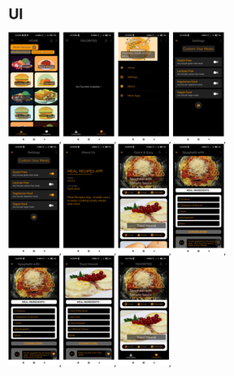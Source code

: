 
# UI
<img src = "ui/1.jpg" width ="100" heigh = "300">,
<img src = "ui/2.jpg" width ="100" heigh = "300">,
<img src = "ui/3.jpg" width ="100" heigh = "300">,
<img src = "ui/4.jpg" width ="100" heigh = "300">,
<img src = "ui/5.jpg" width ="100" heigh = "300">,
<img src = "ui/6.jpg" width ="100" heigh = "300">,
<img src = "ui/7.jpg" width ="100" heigh = "300">,
<img src = "ui/8.jpg" width ="100" heigh = "300">,
<img src = "ui/9.jpg" width ="100" heigh = "300">,
<img src = "ui/10.jpg" width ="100" heigh = "300">,
<img src = "ui/11.jpg" width ="100" heigh = "300">,
